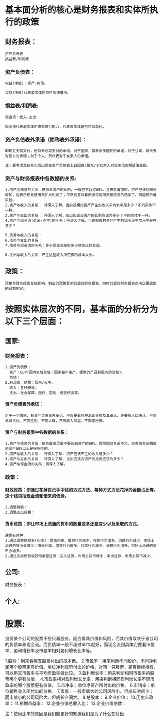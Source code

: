 # 基本面分析的核心是财务报表和实体所执行的政策
## 财务报表：
    资产负债表
    损益表/利润表
### 资产负债表：
    权益(净值)：资产-负债。

    权益(净值)代表着实体的资产负债情况。
### 损益表/利润表:  
    现金流：收入-支出
    
    现金流代表着实体的债务偿付能力，代表着实体是否可以盈利。
### 资产负债表外承诺（简称表外承诺）：
    即现在无需支付，但将来必需支付的承诺。对于国家，其表示多国民的承诺；对于公司，其代表对股东的承诺；对于个人，其代表对子女亲人的承诺。

    注：要考虑其在多久后出现在资产负债表上且国民/股东/子女亲人对该承诺的期望值高低。    
### 资产与财务报表中各数据的关系:
    1.资产与债务的关系：债务占资产的比例，一般应不超过60%。且债务增加时，资产应该也同步增加，这表示债务是用来扩大利润了；不然则意味着债务可能用来偿还旧的债务了，可能预示着风险。
    2.资产与收入的关系： 待深入了解。当前规模的资产产生的收入平均水平是多少？不同实体不一样。
    3.资产与支出的关系： 待深入了解。支出应该占资产的比例应该为多少？不同实体不一样。
    4.资产与现金流(盈余/赤字)的关系：待深入了解。当前规模的资产产生的现金流平均水平是在多少？

    5.债务与收入的关系：
    6.债务与支出的关系：
    7.债务与现金流的关系：多少现金流承担多少债务比较合适。

    8.支出与收入的关系：产生这些收入所花费的成本大小。
    

## 政策：
    政策与财务报表互相影响。制定的政策影响其后的财务报表，同时其后的财务报表也决定更后面的政策制定。

# 按照实体层次的不同，基本面的分析分为以下三个层面：
## 国家:
  ### 财务报表：
    1.资产负债表：
      资产：GDP(国内生成总值：国家每年生产、提供的产品和服务的总和)。
      负债：
    2.利润表：结果：盈余/赤字。
      收入：各种税收。
      支出：社会保障、医疗、国防、偿还债务等。
    
  #### 资产负债表外承诺：
    对于一个国家，看资产负债表外承诺，不仅要看各种承诺金额及其占比，还要看人口统计。不同年龄占比、不同性别、不同人群，不同收入阶层，不同学历等。

  #### 资产与财务报表中各数据的关系：
    1.资产与债务的关系：债务最高尽量不要达到资产的60%。偶尔超过关系不大，但若债务长期高居资产60%以上是很危险的。
    2.资产与收入的关系： 待深入了解. 资产应该产生的收入是多少？
    3.资产与支出的关系： 待深入了解. 支出应该占资产的比例应该为多少？
    4.资产与现金流的关系：待深入了解。

  ### 政策：
  #### 财政政策：即通过花掉自己手中钱的方式方法、每种方式方法花掉的金额占比等。这个钱包括现金流和借来的债务。
    1.调整税收：
    2.调整支出规模：
  #### 货币政策：即让市场上流通的货币的数量变多还是变少以及采取的方式。
    通常有两种：
    1.通过调整贴现率(利率)：提高利率，借贷行为减少、存款行为增多、消费行为减少，市场上流通的货币会减少；降低利率，借贷行为增多、存款行为减少、消费行为增多，市场上流通的货币会增多。
    2.通过买卖债券或其他类型证券：买入证券，市场上货币增多；卖出证券，市场上货币减少。  
## 公司:
  财务报表：

## 个人:

# 股票:
投资某个公司的股票不应只看股价，而应看其价值和风险，而其价值取决于该公司的负债率和现金流。而负债率一般不超过60%就好，而现金流则具体到要看市盈率、盈利增长率及市盈率相对盈利增长比率等。

1.股价：用来看哪支股票付出的成本低。
2.市盈率：用来判断不同股价、不同净利润哪个股票更有价值。单位净利润所付出的价格。对同一只股票，是否继续持有，可以用其市盈率与平均市盈率做比较。
3.盈利增长率：用来判断相同市盈率的股票哪个更有价值。
4.市盈率相对盈利增长比率：用来判断相同盈利增长率不同市盈率的哪个股票更有价值。
5.市净率：单位净资产所付出的价格。
6.市销率：单位销售收入所付出的价格。
7.市值：一般市值大的公司风险小、但成长空间小；而市值小的公司风险大、但成长空间大。
8.总股本：
9.企业价值：
10.历史市盈率：
11.预期市盈率：
12.企业价值总收入比：
13.企业价值倍数：

注：使用比率的原因是我们能更好的知道我们是为了什么在付出.

